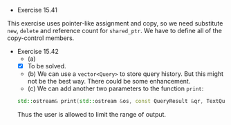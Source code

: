 * Exercise 15.41

This exercise uses pointer-like assignment and copy, so we need substitute ```new```, ```delete``` and reference count for ```shared_ptr```. We have to define all of the copy-control members.

* Exercise 15.42
	* (a) 
	- [x] To be solved.
	* (b)
	We can use a ```vector<Query>``` to store query history. But this might not be the best way. There could be some enhancement.
	* (c)
	We can add another two parameters to the function ```print```:
	```cpp
	std::ostream& print(std::ostream &os, const QueryResult &qr, TextQuery::line_no min, TextQuery::line_no max);
	```
	Thus the user is allowed to limit the range of output.